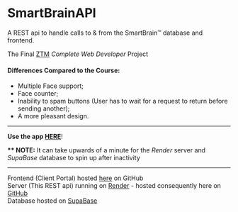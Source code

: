 # SmartBrainAPI

A REST api to handle calls to & from the SmartBrain™ database and frontend.

The Final [ZTM](https://zerotomastery.io/) *Complete Web Developer* Project

#### Differences Compared to the Course:
- Multiple Face support;
- Face counter;
- Inability to spam buttons (User has to wait for a request to return before sending another);
- A more pleasant design.


---


**Use the app [HERE](https://originaluncompiled.github.io/smartbrain/)**!

__** NOTE:__ It can take upwards of a minute for the *Render* server and *SupaBase* database to spin up after inactivity


---


Frontend (Client Portal) hosted [here](https://github.com/originaluncompiled/smartbrain) on GitHub<br>
Server (This REST api) running on [Render](https://render.com/) - hosted consequently here on [GitHub](https://github.com/originaluncompiled/smartbrainapi)<br>
Database hosted on [SupaBase](https://supabase.com/)<br>
